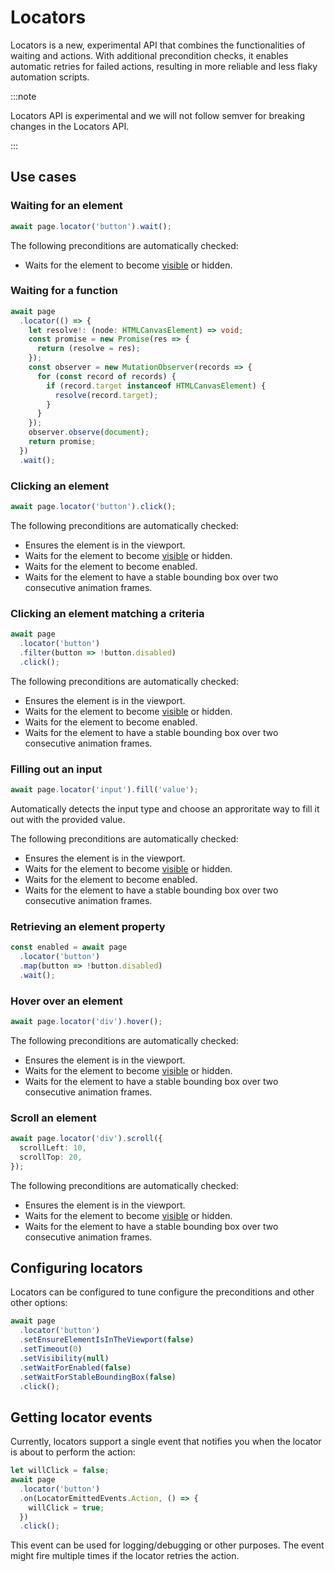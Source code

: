 # Locators

Locators is a new, experimental API that combines the functionalities of
waiting and actions. With additional precondition checks, it
enables automatic retries for failed actions, resulting in more reliable and
less flaky automation scripts.

:::note

Locators API is experimental and we will not follow semver for breaking changes
in the Locators API.

:::

## Use cases

### Waiting for an element

```ts
await page.locator('button').wait();
```

The following preconditions are automatically checked:

- Waits for the element to become
  [visible](https://pptr.dev/api/puppeteer.elementhandle.isvisible/) or hidden.

### Waiting for a function

```ts
await page
  .locator(() => {
    let resolve!: (node: HTMLCanvasElement) => void;
    const promise = new Promise(res => {
      return (resolve = res);
    });
    const observer = new MutationObserver(records => {
      for (const record of records) {
        if (record.target instanceof HTMLCanvasElement) {
          resolve(record.target);
        }
      }
    });
    observer.observe(document);
    return promise;
  })
  .wait();
```

### Clicking an element

```ts
await page.locator('button').click();
```

The following preconditions are automatically checked:

- Ensures the element is in the viewport.
- Waits for the element to become
  [visible](https://pptr.dev/api/puppeteer.elementhandle.isvisible/) or hidden.
- Waits for the element to become enabled.
- Waits for the element to have a stable bounding box over two consecutive
  animation frames.

### Clicking an element matching a criteria

```ts
await page
  .locator('button')
  .filter(button => !button.disabled)
  .click();
```

The following preconditions are automatically checked:

- Ensures the element is in the viewport.
- Waits for the element to become
  [visible](https://pptr.dev/api/puppeteer.elementhandle.isvisible/) or hidden.
- Waits for the element to become enabled.
- Waits for the element to have a stable bounding box over two consecutive
  animation frames.

### Filling out an input

```ts
await page.locator('input').fill('value');
```

Automatically detects the input type and choose an approritate way to fill it out with the provided value.

The following preconditions are automatically checked:

- Ensures the element is in the viewport.
- Waits for the element to become
  [visible](https://pptr.dev/api/puppeteer.elementhandle.isvisible/) or hidden.
- Waits for the element to become enabled.
- Waits for the element to have a stable bounding box over two consecutive
  animation frames.

### Retrieving an element property

```ts
const enabled = await page
  .locator('button')
  .map(button => !button.disabled)
  .wait();
```

### Hover over an element

```ts
await page.locator('div').hover();
```

The following preconditions are automatically checked:

- Ensures the element is in the viewport.
- Waits for the element to become
  [visible](https://pptr.dev/api/puppeteer.elementhandle.isvisible/) or hidden.
- Waits for the element to have a stable bounding box over two consecutive
  animation frames.

### Scroll an element

```ts
await page.locator('div').scroll({
  scrollLeft: 10,
  scrollTop: 20,
});
```

The following preconditions are automatically checked:

- Ensures the element is in the viewport.
- Waits for the element to become
  [visible](https://pptr.dev/api/puppeteer.elementhandle.isvisible/) or hidden.
- Waits for the element to have a stable bounding box over two consecutive
  animation frames.

## Configuring locators

Locators can be configured to tune configure the preconditions and other other options:

```ts
await page
  .locator('button')
  .setEnsureElementIsInTheViewport(false)
  .setTimeout(0)
  .setVisibility(null)
  .setWaitForEnabled(false)
  .setWaitForStableBoundingBox(false)
  .click();
```

## Getting locator events

Currently, locators support a single event that notifies you when the locator is about to perform the action:

```ts
let willClick = false;
await page
  .locator('button')
  .on(LocatorEmittedEvents.Action, () => {
    willClick = true;
  })
  .click();
```

This event can be used for logging/debugging or other purposes. The event might
fire multiple times if the locator retries the action.
